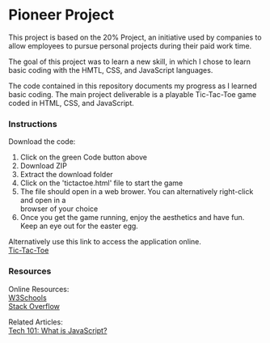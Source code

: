 # Pioneer Project

This project is based on the 20% Project, an initiative used by companies to allow employees to pursue personal projects during their paid work time.

The goal of this project was to learn a new skill, in which I chose to learn basic coding with the HMTL, CSS, and JavaScript languages.

The code contained in this repository documents my progress as I learned basic coding. The main project deliverable is a playable Tic-Tac-Toe game coded in HTML, CSS, and JavaScript.

### Instructions

Download the code:

1. Click on the green Code button above
2. Download ZIP
3. Extract the download folder
4. Click on the 'tictactoe.html' file to start the game
5. The file should open in a web brower. You can alternatively right-click and open in a  
browser of your choice
6. Once you get the game running, enjoy the aesthetics and have fun. Keep an eye out for the easter egg.

Alternatively use this link to access the application online.  
[Tic-Tac-Toe](https://codepen.io/eggrollcat/pen/rNLLyeP)

### Resources

Online Resources:  
[W3Schools](https://www.w3schools.com/)  
[Stack Overflow](https://stackoverflow.com/)

Related Articles:  
[Tech 101: What is JavaScript?](https://skillcrush.com/blog/javascript/)
